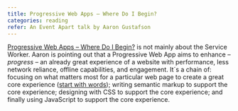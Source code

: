 ```yaml
---
title: Progressive Web Apps – Where Do I Begin?
categories: reading 
refer: An Event Apart talk by Aaron Gustafson
---
```

[Progressive Web Apps – Where Do I Begin?](https://aneventapart.com/news/post/progressive-web-apps-where-do-i-begin-aea-video) is not mainly about the Service Worker. Aaron is pointing out that a Progressive Web App aims to enhance *– progress –* an already great experience of a website with performance, less network reliance, offline capabilities, and engagement. It´s a chain of: focusing on what matters most for a particular web page to create a great core experience ([start with words](https://justinjackson.ca/words.html)); writing semantic markup to support the core experience; designing with CSS to support the core experience; and finally using JavaScript to support the core experience.
